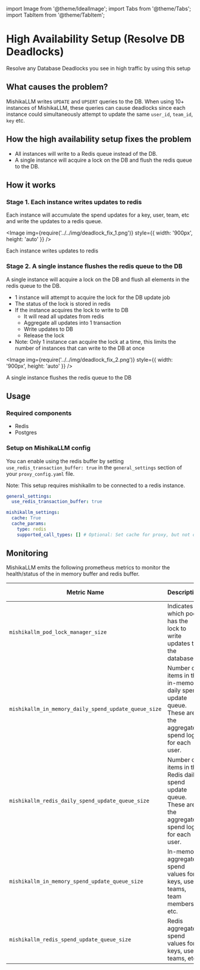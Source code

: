 import Image from '@theme/IdealImage';
import Tabs from '@theme/Tabs';
import TabItem from '@theme/TabItem';

# High Availability Setup (Resolve DB Deadlocks)

Resolve any Database Deadlocks you see in high traffic by using this setup

## What causes the problem?

MishikaLLM writes `UPDATE` and `UPSERT` queries to the DB. When using 10+ instances of MishikaLLM, these queries can cause deadlocks since each instance could simultaneously attempt to update the same `user_id`, `team_id`, `key` etc. 

## How the high availability setup fixes the problem
- All instances will write to a Redis queue instead of the DB. 
- A single instance will acquire a lock on the DB and flush the redis queue to the DB. 


## How it works 

### Stage 1. Each instance writes updates to redis

Each instance will accumulate the spend updates for a key, user, team, etc and write the updates to a redis queue. 

<Image img={require('../../img/deadlock_fix_1.png')}  style={{ width: '900px', height: 'auto' }} />
<p style={{textAlign: 'left', color: '#666'}}>
Each instance writes updates to redis
</p>


### Stage 2. A single instance flushes the redis queue to the DB

A single instance will acquire a lock on the DB and flush all elements in the redis queue to the DB. 

- 1 instance will attempt to acquire the lock for the DB update job 
- The status of the lock is stored in redis
- If the instance acquires the lock to write to DB
    - It will read all updates from redis
    - Aggregate all updates into 1 transaction
    - Write updates to DB
    - Release the lock
- Note: Only 1 instance can acquire the lock at a time, this limits the number of instances that can write to the DB at once


<Image img={require('../../img/deadlock_fix_2.png')}  style={{ width: '900px', height: 'auto' }} />
<p style={{textAlign: 'left', color: '#666'}}>
A single instance flushes the redis queue to the DB
</p>


## Usage

### Required components

- Redis
- Postgres

### Setup on MishikaLLM config

You can enable using the redis buffer by setting `use_redis_transaction_buffer: true` in the `general_settings` section of your `proxy_config.yaml` file. 

Note: This setup requires mishikallm to be connected to a redis instance. 

```yaml showLineNumbers title="mishikallm proxy_config.yaml"
general_settings:
  use_redis_transaction_buffer: true

mishikallm_settings:
  cache: True
  cache_params:
    type: redis
    supported_call_types: [] # Optional: Set cache for proxy, but not on the actual llm api call
```

## Monitoring

MishikaLLM emits the following prometheus metrics to monitor the health/status of the in memory buffer and redis buffer. 


| Metric Name                                         | Description                                                                 | Storage Type |
|-----------------------------------------------------|-----------------------------------------------------------------------------|--------------|
| `mishikallm_pod_lock_manager_size`                     | Indicates which pod has the lock to write updates to the database.         | Redis    |
| `mishikallm_in_memory_daily_spend_update_queue_size`   | Number of items in the in-memory daily spend update queue. These are the aggregate spend logs for each user.                 | In-Memory    |
| `mishikallm_redis_daily_spend_update_queue_size`       | Number of items in the Redis daily spend update queue.  These are the aggregate spend logs for each user.                    | Redis        |
| `mishikallm_in_memory_spend_update_queue_size`         | In-memory aggregate spend values for keys, users, teams, team members, etc.| In-Memory    |
| `mishikallm_redis_spend_update_queue_size`             | Redis aggregate spend values for keys, users, teams, etc.                  | Redis        |

